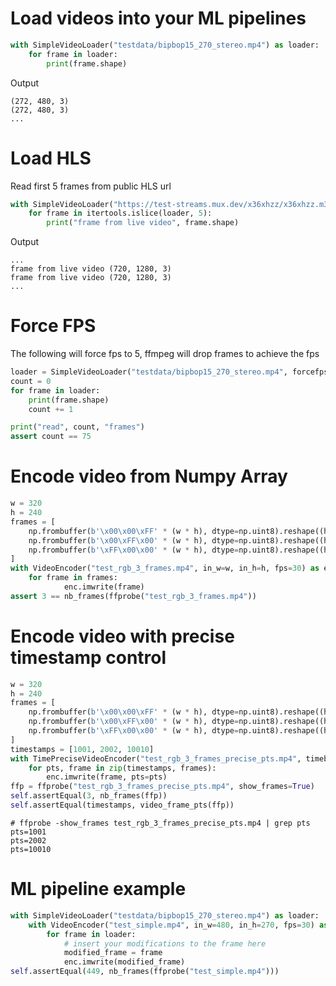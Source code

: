 # Load videos into your ML pipelines

```python
with SimpleVideoLoader("testdata/bipbop15_270_stereo.mp4") as loader:
    for frame in loader:
        print(frame.shape)
```

Output
```
(272, 480, 3)
(272, 480, 3)
...
```

# Load HLS

Read first 5 frames from public HLS url

```python
with SimpleVideoLoader("https://test-streams.mux.dev/x36xhzz/x36xhzz.m3u8") as loader:
    for frame in itertools.islice(loader, 5):
        print("frame from live video", frame.shape)
```

Output
```
...
frame from live video (720, 1280, 3)
frame from live video (720, 1280, 3)
...
```

# Force FPS

The following will force fps to 5, ffmpeg will drop frames to achieve the fps   
```python
loader = SimpleVideoLoader("testdata/bipbop15_270_stereo.mp4", forcefps=5)
count = 0
for frame in loader:
    print(frame.shape)
    count += 1

print("read", count, "frames")
assert count == 75

```

# Encode video from Numpy Array
```python
w = 320
h = 240
frames = [
    np.frombuffer(b'\x00\x00\xFF' * (w * h), dtype=np.uint8).reshape((h, w, 3)),
    np.frombuffer(b'\x00\xFF\x00' * (w * h), dtype=np.uint8).reshape((h, w, 3)),
    np.frombuffer(b'\xFF\x00\x00' * (w * h), dtype=np.uint8).reshape((h, w, 3)),
]
with VideoEncoder("test_rgb_3_frames.mp4", in_w=w, in_h=h, fps=30) as enc:
    for frame in frames:
            enc.imwrite(frame)
assert 3 == nb_frames(ffprobe("test_rgb_3_frames.mp4"))
```

# Encode video with precise timestamp control
```python
w = 320
h = 240
frames = [
    np.frombuffer(b'\x00\x00\xFF' * (w * h), dtype=np.uint8).reshape((h, w, 3)),
    np.frombuffer(b'\x00\xFF\x00' * (w * h), dtype=np.uint8).reshape((h, w, 3)),
    np.frombuffer(b'\xFF\x00\x00' * (w * h), dtype=np.uint8).reshape((h, w, 3)),
]
timestamps = [1001, 2002, 10010]
with TimePreciseVideoEncoder("test_rgb_3_frames_precise_pts.mp4", timebase=(1, 30000)) as enc:
    for pts, frame in zip(timestamps, frames):
        enc.imwrite(frame, pts=pts)
ffp = ffprobe("test_rgb_3_frames_precise_pts.mp4", show_frames=True)
self.assertEqual(3, nb_frames(ffp))
self.assertEqual(timestamps, video_frame_pts(ffp))
```
```
# ffprobe -show_frames test_rgb_3_frames_precise_pts.mp4 | grep pts
pts=1001
pts=2002
pts=10010
```


# ML pipeline example

```python
with SimpleVideoLoader("testdata/bipbop15_270_stereo.mp4") as loader:
    with VideoEncoder("test_simple.mp4", in_w=480, in_h=270, fps=30) as enc:
        for frame in loader:
            # insert your modifications to the frame here
            modified_frame = frame
            enc.imwrite(modified_frame)
self.assertEqual(449, nb_frames(ffprobe("test_simple.mp4")))
```
